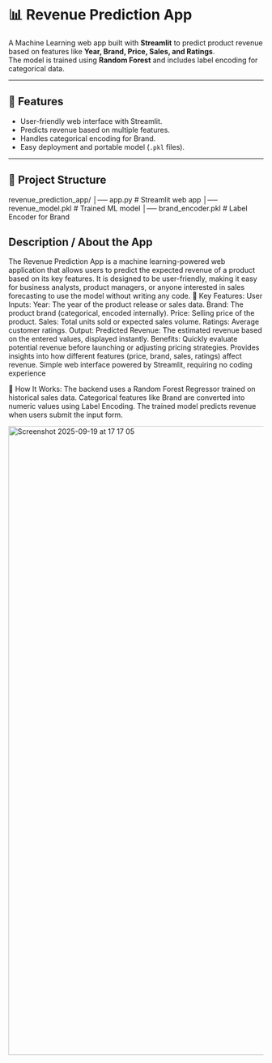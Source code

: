 # 📊 Revenue Prediction App

A Machine Learning web app built with **Streamlit** to predict product revenue based on features like **Year, Brand, Price, Sales, and Ratings**.  
The model is trained using **Random Forest** and includes label encoding for categorical data.

---

## 🚀 Features
- User-friendly web interface with Streamlit.
- Predicts revenue based on multiple features.
- Handles categorical encoding for Brand.
- Easy deployment and portable model (`.pkl` files).

---

## 📂 Project Structure
revenue_prediction_app/
│── app.py # Streamlit web app
│── revenue_model.pkl # Trained ML model
│── brand_encoder.pkl # Label Encoder for Brand


## Description / About the App


The Revenue Prediction App is a machine learning-powered web application that allows users to predict the expected revenue of a product based on its key features.
It is designed to be user-friendly, making it easy for business analysts, product managers, or anyone interested in sales forecasting to use the model without writing any code.
🔹 Key Features:
User Inputs:
Year: The year of the product release or sales data.
Brand: The product brand (categorical, encoded internally).
Price: Selling price of the product.
Sales: Total units sold or expected sales volume.
Ratings: Average customer ratings.
Output:
Predicted Revenue: The estimated revenue based on the entered values, displayed instantly.
Benefits:
Quickly evaluate potential revenue before launching or adjusting pricing strategies.
Provides insights into how different features (price, brand, sales, ratings) affect revenue.
Simple web interface powered by Streamlit, requiring no coding experience

🔹 How It Works:
The backend uses a Random Forest Regressor trained on historical sales data.
Categorical features like Brand are converted into numeric values using Label Encoding.
The trained model predicts revenue when users submit the input form.

<img width="1920" height="1243" alt="Screenshot 2025-09-19 at 17 17 05" src="https://github.com/user-attachments/assets/06b39678-8536-4e53-8205-ad89c8a0af5d" />

